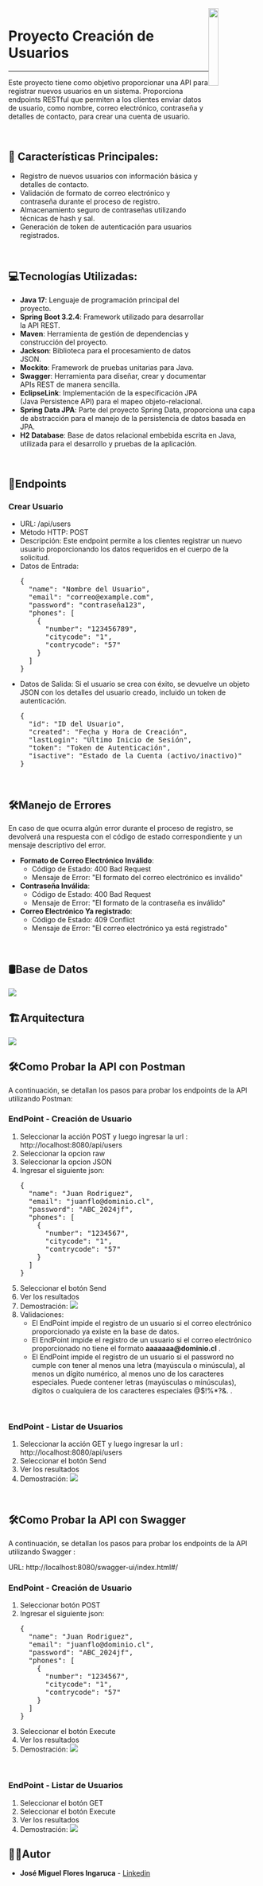 <img src="https://cdn.icon-icons.com/icons2/632/PNG/512/users_icon-icons.com_57999.png" width="20%" style="float: right">
<h1>Proyecto Creación de Usuarios</h1>

<hr>
<p>Este proyecto tiene como objetivo proporcionar una API para registrar nuevos usuarios en un sistema. Proporciona endpoints RESTful que permiten a los clientes enviar datos de usuario, como nombre, correo electrónico, contraseña y detalles de contacto, para crear una cuenta de usuario.
</p>
<br>
<h2>📑 Características Principales:</h2>
<ul>
<li>Registro de nuevos usuarios con información básica y detalles de contacto.</li>
<li>Validación de formato de correo electrónico y contraseña durante el proceso de registro.</li>
<li>Almacenamiento seguro de contraseñas utilizando técnicas de hash y sal.</li>
<li>Generación de token de autenticación para usuarios registrados. </li>
</ul>
<br>
<h2>💻Tecnologías Utilizadas:</h2>
<ul>
<li><b>Java 17</b>: Lenguaje de programación principal del proyecto.</li>
<li><b>Spring Boot 3.2.4</b>: Framework utilizado para desarrollar la API REST.</li>
<li><b>Maven</b>: Herramienta de gestión de dependencias y construcción del proyecto.</li>
<li><b>Jackson</b>: Biblioteca para el procesamiento de datos JSON. </li>
<li><b>Mockito</b>: Framework de pruebas unitarias para Java. </li>
<li><b>Swagger</b>: Herramienta para diseñar, crear y documentar APIs REST de manera sencilla. </li>
<li><b>EclipseLink</b>: Implementación de la especificación JPA (Java Persistence API) para el mapeo objeto-relacional. </li>
<li><b>Spring Data JPA</b>: Parte del proyecto Spring Data, proporciona una capa de abstracción para el manejo de la persistencia de datos basada en JPA. </li>
<li><b>H2 Database</b>: Base de datos relacional embebida escrita en Java, utilizada para el desarrollo y pruebas de la aplicación. </li>
</ul>
<br>
<h2>📍Endpoints</h2>
<h3>Crear Usuario</h3>
<ul>
<li>URL: /api/users</li>
<li>Método HTTP: POST</li>
<li>Descripción: Este endpoint permite a los clientes registrar un nuevo usuario proporcionando los datos requeridos en el cuerpo de la solicitud.</li>
<li>Datos de Entrada:
<pre>
{
  "name": "Nombre del Usuario",
  "email": "correo@example.com",
  "password": "contraseña123",
  "phones": [
    {
      "number": "123456789",
      "citycode": "1",
      "contrycode": "57"
    }
  ]
}
</pre>
</li>
<li>Datos de Salida: Si el usuario se crea con éxito, se devuelve un objeto JSON con los detalles del usuario creado, incluido un token de autenticación. 
<pre>
{
  "id": "ID del Usuario",
  "created": "Fecha y Hora de Creación",
  "lastLogin": "Último Inicio de Sesión",
  "token": "Token de Autenticación",
  "isactive": "Estado de la Cuenta (activo/inactivo)"
}
</pre>
</li>
</ul>

<br>
<h2>🛠️Manejo de Errores</h2>
<p>En caso de que ocurra algún error durante el proceso de registro, se devolverá una respuesta con el código de estado correspondiente y un mensaje descriptivo del error.</p>
<ul>
<li><b>Formato de Correo Electrónico Inválido</b>:
    <ul>
        <li> Código de Estado: 400 Bad Request</li>
        <li> Mensaje de Error: "El formato del correo electrónico es inválido"</li>
    </ul>

</li>
<li><b>Contraseña Inválida</b>:
  <ul>
        <li> Código de Estado: 400 Bad Request</li>
        <li> Mensaje de Error: "El formato de la contraseña es inválido"</li>
    </ul>
</li>
<li><b>Correo Electrónico Ya registrado</b>:
 <ul>
        <li> Código de Estado: 409 Conflict</li>
        <li> Mensaje de Error: "El correo electrónico ya está registrado"</li>
    </ul>
</li>
</ul>
<br>
<h2>🛢️Base de Datos</h2>
<img src="http://imgfz.com/i/3ubIZgG.png">

<br>
<h2>🏗️Arquitectura</h2>
<img src="http://imgfz.com/i/RUh1rT6.png">
<br>
<h2>🛠️Como Probar la API con Postman</h2>
<p>A continuación, se detallan los pasos para probar los endpoints de la API utilizando Postman:</p>
<h3>EndPoint - Creación de Usuario</h3>
<ol>
<li> Seleccionar la acción POST y luego ingresar la url : http://localhost:8080/api/users </li>
<li> Seleccionar la opcion raw </li>
<li> Seleccionar la opcion JSON </li>
<li> Ingresar el siguiente json:
<pre>
{
  "name": "Juan Rodriguez",
  "email": "juanflo@dominio.cl",
  "password": "ABC_2024jf",
  "phones": [
    {
      "number": "1234567",
      "citycode": "1",
      "contrycode": "57"
    }
  ]
}
</pre>
</li>
<li> Seleccionar el botón Send</li>
<li> Ver los resultados</li>
<li> Demostración:
<img src="http://imgfz.com/i/vpGQC5t.png">
</li>
<li> Validaciones:
        <ul>
                <li> El EndPoint impide el registro de un usuario si el correo electrónico proporcionado ya existe en la base de datos.</li>
                <li> El EndPoint impide el registro de un usuario si el correo electrónico proporcionado no tiene el formato  <b>aaaaaaa@dominio.cl</b>  .</li>
                <li> El EndPoint impide el registro de un usuario si el password no cumple con tener  al menos una letra (mayúscula o minúscula),  al menos un dígito numérico, al menos uno de los caracteres especiales. Puede contener letras (mayúsculas o minúsculas), dígitos o cualquiera de los caracteres especiales @$!%*?&.  .</li>
        </ul>
</li>
</ol>

<br>
<h3>EndPoint - Listar de Usuarios</h3>
<ol>
<li> Seleccionar la acción GET y luego ingresar la url : http://localhost:8080/api/users </li>
<li> Seleccionar el botón Send</li>
<li> Ver los resultados</li>
<li> Demostración:
<img src="http://imgfz.com/i/F4E6WQB.png">
</li>
</ol>

<br>
<h2>🛠️Como Probar la API con Swagger</h2>
<p>A continuación, se detallan los pasos para probar los endpoints de la API utilizando Swagger :</p>
<p>URL: http://localhost:8080/swagger-ui/index.html#/ </p>
<h3>EndPoint - Creación de Usuario</h3>

<ol>
<li> Seleccionar botón POST</li>
<li> Ingresar el siguiente json:
<pre>
{
  "name": "Juan Rodriguez",
  "email": "juanflo@dominio.cl",
  "password": "ABC_2024jf",
  "phones": [
    {
      "number": "1234567",
      "citycode": "1",
      "contrycode": "57"
    }
  ]
}
</pre>
</li>
<li> Seleccionar el botón Execute</li>
<li> Ver los resultados</li>
<li> Demostración:
<img src="http://imgfz.com/i/HevpEKy.png">
</li>
</ol>
<br>
<h3>EndPoint - Listar de Usuarios</h3>
<ol>
<li> Seleccionar el botón GET </li>
<li> Seleccionar el botón Execute</li>
<li> Ver los resultados</li>
<li> Demostración:
<img src="http://imgfz.com/i/FUJDpnQ.png">
</li>
</ol>
<h2>‍👨‍💻Autor</h2>
<ul>
<li><b>José Miguel Flores Ingaruca</b> - <a href="https://www.linkedin.com/in/jose-miguel-flores-ingaruca/">Linkedin</a> </li> 
</ul>




